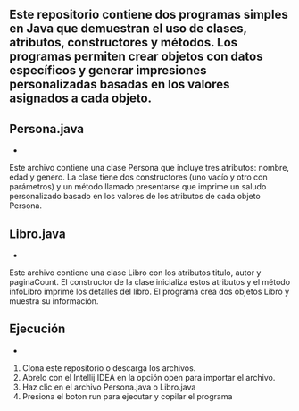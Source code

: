 Este repositorio contiene dos programas simples en Java que demuestran el uso de clases, atributos, constructores y métodos. Los programas permiten crear objetos con datos específicos y generar impresiones personalizadas basadas en los valores asignados a cada objeto.
-

Persona.java
-
-
Este archivo contiene una clase Persona que incluye tres atributos: nombre, edad y genero. La clase tiene dos constructores (uno vacío y otro con parámetros) y un método llamado presentarse que imprime un saludo personalizado basado en los valores de los atributos de cada objeto Persona.


Libro.java
-
-
Este archivo contiene una clase Libro con los atributos titulo, autor y paginaCount. El constructor de la clase inicializa estos atributos y el método infoLibro imprime los detalles del libro. El programa crea dos objetos Libro y muestra su información.

Ejecución
-
-
1. Clona este repositorio o descarga los archivos.
2. Abrelo con el Intellij IDEA  en la opción open para importar el archivo.
3. Haz clic en el archivo Persona.java o Libro.java
4. Presiona el boton run para ejecutar y copilar el programa 
